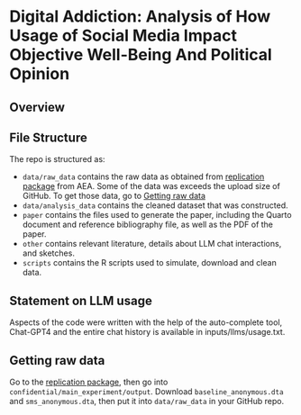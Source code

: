# Digital Addiction: Analysis of How Usage of Social Media Impact Objective Well-Being And Political Opinion

## Overview

## File Structure

The repo is structured as:

-   `data/raw_data` contains the raw data as obtained from [replication package](https://www.openicpsr.org/openicpsr/project/112081/version/V1/view?flag=follow&pageSelected=1&pageSize=10&sortOrder=(?title)&sortAsc=true) from AEA. Some of the data was exceeds the upload size of GitHub. To get those data, go to [Getting raw data](#getting-raw-data)
-   `data/analysis_data` contains the cleaned dataset that was constructed.
-   `paper` contains the files used to generate the paper, including the Quarto document and reference bibliography file, as well as the PDF of the paper. 
-   `other` contains relevant literature, details about LLM chat interactions, and sketches.
-   `scripts` contains the R scripts used to simulate, download and clean data.


## Statement on LLM usage

Aspects of the code were written with the help of the auto-complete tool, Chat-GPT4 and the entire chat history is available in inputs/llms/usage.txt.

## Getting raw data
Go to the [replication package](https://www.openicpsr.org/openicpsr/project/112081/version/V1/view?flag=follow&pageSelected=1&pageSize=10&sortOrder=(?title)&sortAsc=true), then go into `confidential/main_experiment/output`. Download `baseline_anonymous.dta` and `sms_anonymous.dta`, then put it into `data/raw_data` in your GitHub repo.
